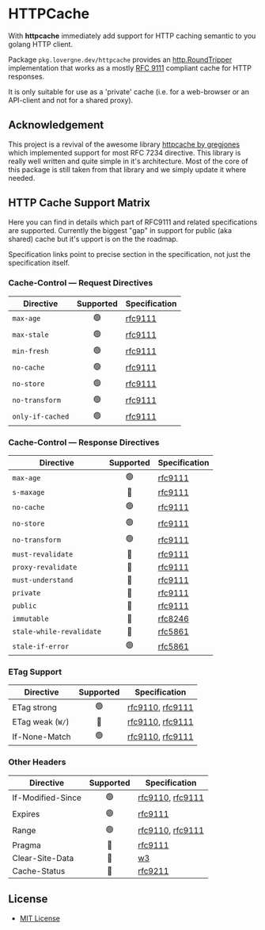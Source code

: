 # HTTPCache


With **httpcache** immediately add support for HTTP caching semantic to you golang HTTP client. 

Package `pkg.lovergne.dev/httpcache` provides an [http.RoundTripper](https://pkg.go.dev/net/http#RoundTripper) implementation that works as a mostly [RFC 9111](https://www.rfc-editor.org/rfc/rfc9111.html) compliant cache for HTTP responses. 

It is only suitable for use as a 'private' cache (i.e. for a web-browser or an API-client and not for a shared proxy).

## Acknowledgement

This project is a revival of the awesome library [httpcache by gregjones](https://github.com/gregjones/httpcache) which implemented support for most RFC 7234 directive. This library is really well written and quite simple in it's architecture. Most of the core of this package is still taken from that library and we simply update it where needed.


## HTTP Cache Support Matrix

Here you can find in details which part of RFC9111 and related specifications are supported. Currently the biggest "gap" in support for public (aka shared) cache but it's upport is on the the roadmap. 

Specification links point to precise section in the specification, not just the specification itself. 

### Cache-Control — Request Directives

| Directive        | Supported | Specification |
| ---------------- | :-------: | ------------- |
| `max-age`        |    🟢     | [rfc9111](https://www.rfc-editor.org/rfc/rfc9111.html#name-max-age)|
| `max-stale`      |    🟢     | [rfc9111](https://www.rfc-editor.org/rfc/rfc9111.html#name-max-stale)|
| `min-fresh`      |    🟢     | [rfc9111](https://www.rfc-editor.org/rfc/rfc9111.html#name-min-fresh)|
| `no-cache`       |    🟢     | [rfc9111](https://www.rfc-editor.org/rfc/rfc9111.html#name-no-cache) |
| `no-store`       |    🟢     | [rfc9111](https://www.rfc-editor.org/rfc/rfc9111.html#name-no-store) |
| `no-transform`   |    🟢     | [rfc9111](https://www.rfc-editor.org/rfc/rfc9111.html#name-no-transform) |
| `only-if-cached` |    🟢     | [rfc9111](https://www.rfc-editor.org/rfc/rfc9111.html#name-only-if-cached) |

### Cache-Control — Response Directives

| Directive                | Supported | Specification |
| ------------------------ | :-------: | ------------- |
| `max-age`                |    🟢     | [rfc9111](https://www.rfc-editor.org/rfc/rfc9111.html#name-max-age-2) |
| `s-maxage`               |    🔴     | [rfc9111](https://www.rfc-editor.org/rfc/rfc9111.html#name-s-maxage) |
| `no-cache`               |    🟢     | [rfc9111](https://www.rfc-editor.org/rfc/rfc9111.html#name-no-cache-2) |
| `no-store`               |    🟢     | [rfc9111](https://www.rfc-editor.org/rfc/rfc9111.html#name-no-store-2) |
| `no-transform`           |    🟢     | [rfc9111](https://www.rfc-editor.org/rfc/rfc9111.html#name-no-transform-2) |
| `must-revalidate`        |    🔴     | [rfc9111](https://www.rfc-editor.org/rfc/rfc9111.html#name-must-revalidate) |
| `proxy-revalidate`       |    🔴     | [rfc9111](https://www.rfc-editor.org/rfc/rfc9111.html#name-proxy-revalidate) |
| `must-understand`        |    🔴     | [rfc9111](https://www.rfc-editor.org/rfc/rfc9111.html#name-must-understand) |
| `private`                |    🔴     | [rfc9111](https://www.rfc-editor.org/rfc/rfc9111.html#name-private) |
| `public`                 |    🔴     | [rfc9111](https://www.rfc-editor.org/rfc/rfc9111.html#name-public) |
| `immutable`              |    🔴     | [rfc8246](https://www.rfc-editor.org/rfc/rfc8246.html) |
| `stale-while-revalidate` |    🔴     | [rfc5861](https://www.rfc-editor.org/rfc/rfc5861.html#section-3)|
| `stale-if-error`         |    🟢     | [rfc5861](https://www.rfc-editor.org/rfc/rfc5861.html#section-4) |

### ETag Support

| Directive        | Supported | Specification |
| ---------------- | :-------: | ------------- |
| ETag strong      |    🟢     | [rfc9110](https://www.rfc-editor.org/rfc/rfc9110#name-etag), [rfc9111](https://www.rfc-editor.org/rfc/rfc9111.html#name-validation) |
| ETag weak (`W/`) |    🔴     | [rfc9110](https://www.rfc-editor.org/rfc/rfc9110#name-etag), [rfc9111](https://www.rfc-editor.org/rfc/rfc9111.html#name-validation) |
| If-None-Match    |    🟢     | [rfc9110](https://www.rfc-editor.org/rfc/rfc9110#name-if-none-match), [rfc9111](https://www.rfc-editor.org/rfc/rfc9111.html#name-validation) |

### Other Headers

| Directive         | Supported | Specification |
| ----------------- | :-------: | ------------- |
| If-Modified-Since |    🟢     | [rfc9110](https://www.rfc-editor.org/rfc/rfc9110#name-if-modified-since), [rfc9111](https://www.rfc-editor.org/rfc/rfc9111.html#name-validation) |
| Expires           |    🟢     | [rfc9111](https://www.rfc-editor.org/rfc/rfc9111.html#name-expires) |
| Range             |    🟢     | [rfc9110](https://www.rfc-editor.org/rfc/rfc9110#name-range-requests), [rfc9111](https://www.rfc-editor.org/rfc/rfc9111.html#name-storing-incomplete-response)  |
| Pragma            |    🔴     | [rfc9111](https://www.rfc-editor.org/rfc/rfc9111.html#name-pragma) |
| Clear-Site-Data   |    🔴     | [w3](https://www.w3.org/TR/clear-site-data/) |
| Cache-Status      |    🔴     | [rfc9211](https://www.rfc-editor.org/rfc/rfc9211.html) |


## License

-	[MIT License](LICENSE.txt)
